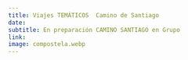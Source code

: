 ```yaml
---
title: Viajes TEMÁTICOS  Camino de Santiago
date:
subtitle: En preparación CAMINO SANTIAGO en Grupo
link:
image: compostela.webp
---
```

